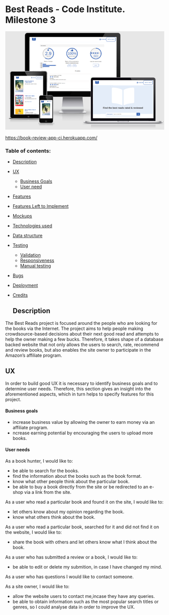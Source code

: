 




 # Best Reads - Code Institute. Milestone 3
 ![Main picture](/static/images/main.png)

https://book-review-app-ci.herokuapp.com/


### Table of contents:

- [Description](#Description)
- [UX](#UX)
    - [Business Goals](#Business-goals)
    - [User need](#User-needs)
- [Features](#Features)
- [Features Left to Implement](#Features-Left-to-Implement)
- [Mockups](#Mockups)
- [Technologies used](#Technolies-used)
- [Data structure](#Data-structure)
- [Testing](#Testing)
     - [Validation](#Validation)
     - [Responsiveness](#Responsiveness)
     - [Manual testing](#Manual-testting)
- [Bugs](#Bugs)
- [Deployment](#Deployment)
- [Credits](#Credits)
    
    ## Description
The Best Reads project is focused around the people who are looking for the books via the Internet. The project aims to help people making crowdsource-based decisions about their next good read and attempts to help the owner making a few bucks. Therefore, it takes shape of a database backed website that not only allows the users to search, rate, recommend and review books, but also enables the site owner to participate in the Amazon’s affiliate program.

## UX
In order to build good UX it is necessary to identify business goals and to determine user needs. Therefore, this section gives an insight into the aforementioned aspects, which in turn helps to specify features for this project.

#### Business goals
* increase business value by allowing the owner to earn money via an affiliate program.
* ncrease earning potential by encouraging the users to upload more books.

#### User needs
As a book hunter, I would like to:
* be able to search for the books.
* find the information about the books such as the book format.
* know what other people think about the particular book.
* be able to buy a book directly from the site or be redirected to an e-shop via a link from the site.

As a user who read a particular book and found it on the site, I would like to:
* let others know about my opinion regarding the book.
* know what others think about the book.

As a user who read a particular book, searched for it and did not find it on the website, I would like to:
* share the book with others and let others know what I think about the book.

As a user who has submitted a review or a book, I would like to:
* be able to edit or delete my submition, in case I have changed my mind.

As a user who has questions I would like to contact someone.

As a site owner, I would like to: 
* allow the website users to contact me,incase they have any queries.
* be able to obtain information such as the most popular search titles or genres, so I could analyse data in order to improve the UX.

 
